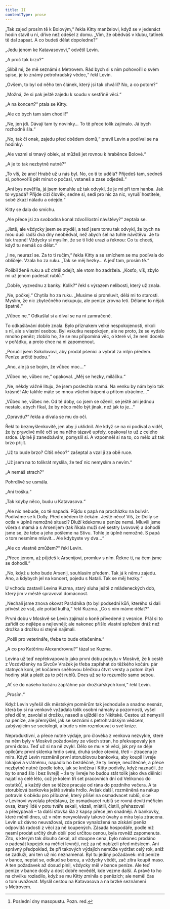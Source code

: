 ```yaml
---
title: II
contentType: prose
---
```


„Tak zajeď prosím tě k Bolovým,“ řekla Kitty manželovi, když se v jedenáct hodin stavil u ní, dříve než odešel z domu. „Vím, že obědváš v klubu, tatínek tě dal zapsat. A co budeš dělat dopoledne?“

„Jedu jenom ke Katavasovovi,“ odvětil Levin.

„A proč tak brzo?“

„Slíbil mi, že mě seznámí s Metrovem. Rád bych si s ním pohovořil o svém spise, je to známý petrohradský vědec,“ řekl Levin.

„Ovšem, to byl od něho ten článek, který jsi tak chválil? No, a co potom?“

„Možná, že si pak ještě zajedu k soudu v sestřině věci.“

„A na koncert?“ ptala se Kitty.

„Ale co bych tam sám chodil!“

„Ne, jen jdi. Dávají tam ty novinky… To tě přece tolik zajímalo. Já bych rozhodně šla.“

„No, tak či onak, zajedu před obědem domů,“ pravil Levin a podíval se na hodinky.

„Ale vezmi si tmavý oblek, ať můžeš jet rovnou k hraběnce Bolové.“

„A je to tak nezbytně nutné?“

„To víš, že ano! Hrabě už u nás byl. No, co ti to udělá? Přijedeš tam, sedneš si, pohovoříš pět minut o počasí, vstaneš a zase odjedeš.“

„Ani bys nevěřila, já jsem tomuhle už tak odvykl, že je mi při tom hanba. Jak to vypadá? Přijde cizí člověk, sedne si, sedí pro nic za nic, vyruší hostitele, sobě zkazí náladu a odejde.“

Kitty se dala do smíchu.

„Ale přece jsi za svobodna konal zdvořilostní návštěvy?“ zeptala se.

„Jistě, ale vždycky jsem se styděl, a teď jsem tomu tak odvykl, že bych na mou duši radši dva dny neobědval, než abych šel na tuhle návštěvu. Je to tak trapné! Vždycky si myslím, že se ti lidé urazí a řeknou: Co tu chceš, když tu nemáš co dělat.“

„I ne, neurazí se. Za to ti ručím,“ řekla Kitty a se smíchem se mu podívala do obličeje. Vzala ho za ruku. „Tak se měj hezky… A jeď tam, prosím tě.“

Políbil ženě ruku a už chtěl odejít, ale vtom ho zadržela. „Kosťo, víš, zbylo mi už jenom padesát rublů.“

„Dobře, vyzvednu z banky. Kolik?“ řekl s výrazem nelibosti, který už znala.

„Ne, počkej.“ Chytila ho za ruku. „Musíme si promluvit, dělá mi to starosti. Myslím, že nic zbytečného nekupuju, ale peníze zrovna letí. Děláme to nějak špatně.“

„Vůbec ne.“ Odkašlal si a díval se na ni zamračeně.

To odkašlávání dobře znala. Bylo příznakem velké nespokojenosti, nikoli s ní, ale s vlastní osobou. Byl vskutku nespokojen, ale ne proto, že se vydalo mnoho peněz; zlobilo ho, že se mu připomíná věc, o které ví, že není docela v pořádku, a proto chce na ni zapomenout.

„Poručil jsem Sokolovovi, aby prodal pšenici a vybral za mlýn předem. Peníze určitě budou.“

„Ano, ale já se bojím, že vůbec moc…“

„Vůbec ne, vůbec ne,“ opakoval. „Měj se hezky, miláčku.“

„Ne, někdy vážně lituju, že jsem poslechla mamá. Na venku by nám bylo tak krásně! Ale takhle máte se mnou všichni trápení a přitom utrácíme…“

„Vůbec ne, vůbec ne. Od té doby, co jsem se oženil, se ještě ani jednou nestalo, abych říkal, že by něco mělo být jinak, než jak to je…“

„Opravdu?“ řekla a dívala se mu do očí.

Řekl to bezmyšlenkovitě, jen aby ji uklidnil. Ale když se na ni podíval a viděl, že ty pravdivé milé oči se na něho tázavě upřely, opakoval to už z celého srdce. Úplně ji zanedbávám, pomyslil si. A vzpomněl si na to, co mělo už tak brzo přijít.

„Už to bude brzo? Cítíš něco?“ zašeptal a vzal ji za obě ruce.

„Už jsem na to tolikrát myslila, že teď nic nemyslím a nevím.“

„A nemáš strach?“

Pohrdlivě se usmála.

„Ani trošku.“

„Tak kdyby něco, budu u Katavasova.“

„Ale nic nebude, co tě napadá. Půjdu s papá na procházku na bulvár. Podíváme se k Dolly. Před obědem tě čekám. Ještě něco! Víš, že Dolly se octla v úplně nemožné situaci? Dluží kdekomu a peníze nemá. Mluvili jsme včera s mamá a s Arsenijem (tak říkala muži své sestry Lvovové) a dohodli jsme se, že tebe a jeho pošleme na Stivu. Tohle je úplně nemožné. S papá o tom nesmíme mluvit… Ale kdybyste vy dva…“

„Ale co vlastně zmůžem?“ řekl Levin.

„Přece jenom, až půjdeš k Arsenijovi, promluv s ním. Řekne ti, na čem jsme se dohodli.“

„No, když u toho bude Arsenij, souhlasím předem. Tak já k němu zajedu. Ano, a kdybych jel na koncert, pojedu s Natali. Tak se měj hezky.“

U vchodu zastavil Levina Kuzma, starý sluha ještě z mládeneckých dob, který jim v městě spravoval domácnost.

„Nechali jsme znova okovat Parádníka (to byl podsední kůň, kterého si dali přivést ze vsi), ale pořád kulhá,“ řekl Kuzma. „Co s ním máme dělat?“

První dobu v Moskvě se Levin zajímal o koně přivedené z vesnice. Přál si to zařídit co nejlépe a nejlevněji; ale nakonec přišlo vlastní spřežení dráž než drožka a drožku si stejně najímali.

„Pošli pro veterináře, třeba to bude otlačenina.“

„A co pro Katěrinu Alexandrovnu?“ tázal se Kuzma.

Levina už teď nepřekvapovalo jako první dobu pobytu v Moskvě, že k cestě z Vozdviženky na Sivcův Vražek je třeba zapřahat do těžkého kočáru pár statných koní, jet kočárem sněhovou břečkou čtvrt versty a potom čtyři hodiny stát a platit za to pět rublů. Dnes už se to rozumělo samo sebou.

„Ať se do našeho kočáru zapřáhne pár drožkářských koní,“ řekl Levin.

„Prosím.“

Když Levin vyřešil dík městským poměrům tak jednoduše a snadno nesnáz, která by si na venkově vyžádala tolik osobní námahy a pozornosti, vyšel před dům, zavolal si drožku, nasedl a ujížděl do Nikitské. Cestou už nemyslil na peníze, ale přemýšlel, jak se seznámí s petrohradským vědcem, zabývajícím se sociologií, a bude s ním rozmlouvat o své knize.

Neproduktivní, a přece nutné výdaje, pro člověka z venkova nezvyklé, které na něm byly v Moskvě požadovány ze všech stran, ho překvapovaly jen první dobu. Teď už si na ně zvykl. Dělo se mu v té věci, jak prý se děje opilcům: první sklenka hrdlo svírá, druhá srdce otevírá, třetí – ztracena je míra. Když Levin rozměnil první storublovou bankovku, aby koupil livreje lokajovi a vrátnému, napadlo ho bezděčně, že ty livreje, neužitečné, a přece nezbytně nutné (podle toho, jak se kněžna i Kitty podivily, když naznačil, že by to snad šlo i bez livrejí) – že ty livreje ho budou stát tolik jako dva dělníci najatí na celé léto, což je kolem tří set pracovních dní od Velikonoc do ostatků[^44], a každý den se těžce pracuje od rána do pozdního večera. A ta storublová bankovka ještě svírala hrdlo. Avšak další, rozměněná na nákup potravin k obědu pro příbuzné, který přišel na osmadvacet rublů, sice v Levinovi vyvolala představu, že osmadvacet rublů se rovná devíti měřicím ovsa, který lidé v potu tváře sekali, vázali, mlátili, čistili, přehazovali a přesypávali – ta další stovka šla z kapsy přece jen snadněji. A bankovky, které měnil dnes, už v něm nevyvolávaly takové úvahy a míra byla ztracena. Levin už dávno neuvažoval, zda práce vynaložená na získání peněz odpovídá radosti z věcí za ně koupených. Zásada hospodáře, podle níž nesmí prodat určitý druh obilí pod určitou cenou, byla rovněž zapomenuta. Žito, s kterým tak dlouho čekal, až stoupne cena, bylo nakonec prodáno o padesát kopejek na měřici levněji, než za ně nabízeli před měsícem. Ani správný předpoklad, že při takových výdajích nemůže vydržet celý rok, aniž se zadluží, ani ten už nic neznamenal. Byl tu jediný požadavek: mít peníze v bance, neptat se, odkud se berou, a vždycky vědět, zač zítra koupit maso. A ten požadavek až dosud plnil, vždycky měl v bance peníze. Ale teď peníze v bance došly a dost dobře nevěděl, kde vezme další. A právě to ho na chvilku rozladilo, když se mu Kitty zmínila o penězích; ale neměl čas o tom uvažovat. Myslil cestou na Katavasova a na brzké seznámení s Metrovem.

  

[^44]: Poslední dny masopustu. Pozn. red.
